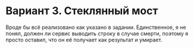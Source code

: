 # Вариант 3. Стеклянный мост

Вроде бы всё реализовано как указано в задании. Единственное, я не понял, должен ли сервис выводить строку в случае смерти, поэтому я просто оставил, что он её получает как результат и умирает.
